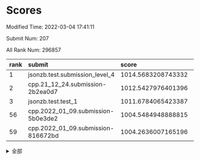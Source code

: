 # Scores

Modified Time: 2022-03-04 17:41:11

Submit Num: 207

All Rank Num: 296857

| rank |               submit               |       score        |       sigma        | pk_num |
| :--- | :--------------------------------- | :----------------- | :----------------- | :----- |
| 1    | jsonzb.test.submission_level_4     | 1014.5683208743332 | 0.8607018793296116 | 5740   |
| 2    | cpp.21_12_24.submission-2b2ea0d7   | 1012.5427976401396 | 0.811523733188005  | 5735   |
| 3    | jsonzb.test.test_1                 | 1011.6784065423387 | 0.7918687881980019 | 5735   |
| 56   | cpp.2022_01_09.submission-5b0e3de2 | 1004.5484948888815 | 0.7105954181409257 | 5737   |
| 59   | cpp.2022_01_09.submission-816672bd | 1004.2636007165196 | 0.7258762062897032 | 5734   |


<details>
<summary>全部</summary>

| rank |                 submit                 |       score        |       sigma        | pk_num |
| :--- | :------------------------------------- | :----------------- | :----------------- | :----- |
| 1    | jsonzb.test.submission_level_4         | 1014.5683208743332 | 0.8607018793296116 | 5740   |
| 2    | cpp.21_12_24.submission-2b2ea0d7       | 1012.5427976401396 | 0.811523733188005  | 5735   |
| 3    | jsonzb.test.test_1                     | 1011.6784065423387 | 0.7918687881980019 | 5735   |
| 4    | gobigger.level_3.submission_level_3_10 | 1011.3441654297827 | 0.7562593032541479 | 5735   |
| 5    | gobigger.level_3.submission_level_3_44 | 1011.3343986448808 | 0.7818346489876181 | 5739   |
| 6    | gobigger.level_3.submission_level_3_29 | 1011.3202997213972 | 0.7677484096118414 | 5736   |
| 7    | gobigger.level_3.submission_level_3_28 | 1011.2645853601734 | 0.7702776647072264 | 5737   |
| 8    | gobigger.level_3.submission_level_3_2  | 1011.1885558687001 | 0.7907557246273997 | 5739   |
| 9    | gobigger.level_3.submission_level_3_4  | 1011.0395124705051 | 0.7813556116878224 | 5740   |
| 10   | gobigger.level_3.submission_level_3_1  | 1011.0162831053407 | 0.7692480554138215 | 5736   |
| 11   | gobigger.level_3.submission_level_3_14 | 1010.9753593312033 | 0.7803562583891204 | 5734   |
| 12   | gobigger.level_3.submission_level_3_27 | 1010.9091542982642 | 0.7859742617632715 | 5729   |
| 13   | gobigger.level_3.submission_level_3_35 | 1010.6668235681813 | 0.7850111867052417 | 5737   |
| 14   | gobigger.level_3.submission_level_3_8  | 1010.5589298516983 | 0.7591925921255098 | 5736   |
| 15   | gobigger.level_3.submission_level_3_34 | 1010.499507691516  | 0.7503991325797984 | 5740   |
| 16   | gobigger.level_3.submission_level_3_3  | 1010.4491344374763 | 0.7553239828663463 | 5735   |
| 17   | gobigger.level_3.submission_level_3_31 | 1010.3383619190743 | 0.7835214099455279 | 5738   |
| 18   | gobigger.level_3.submission_level_3_26 | 1010.2642942773226 | 0.7451656904826872 | 5736   |
| 19   | gobigger.level_3.submission_level_3_20 | 1010.1943216104944 | 0.7414337007367058 | 5741   |
| 20   | gobigger.level_3.submission_level_3_15 | 1010.1455410164087 | 0.7856468399269492 | 5737   |
| 21   | gobigger.level_3.submission_level_3_0  | 1010.1375223891595 | 0.7729511398558618 | 5740   |
| 22   | gobigger.level_3.submission_level_3_46 | 1010.1374829702237 | 0.7790842597853872 | 5735   |
| 23   | gobigger.level_3.submission_level_3_49 | 1010.1211041955561 | 0.7766614321602554 | 5741   |
| 24   | gobigger.level_3.submission_level_3_38 | 1010.072061735453  | 0.735277269218406  | 5734   |
| 25   | gobigger.level_3.submission_level_3_47 | 1010.0225337518809 | 0.745308950641371  | 5740   |
| 26   | gobigger.level_3.submission_level_3_7  | 1009.9857587679869 | 0.7668261570799609 | 5736   |
| 27   | gobigger.level_3.submission_level_3_6  | 1009.9828557846411 | 0.7448613300206551 | 5737   |
| 28   | gobigger.level_3.submission_level_3_24 | 1009.9728373505404 | 0.7725369474686649 | 5740   |
| 29   | gobigger.level_3.submission_level_3_32 | 1009.9135641543896 | 0.7457326823279102 | 5734   |
| 30   | gobigger.level_3.submission_level_3_25 | 1009.8582682513322 | 0.7442488451172898 | 5733   |
| 31   | gobigger.level_3.submission_level_3_16 | 1009.8269575710402 | 0.7619515330386424 | 5733   |
| 32   | gobigger.level_3.submission_level_3_41 | 1009.7999520973411 | 0.7490150568338632 | 5739   |
| 33   | gobigger.level_3.submission_level_3_33 | 1009.7224581115921 | 0.7742978425625334 | 5737   |
| 34   | gobigger.level_3.submission_level_3_30 | 1009.7197781271909 | 0.756496952150798  | 5737   |
| 35   | gobigger.level_3.submission_level_3_39 | 1009.6150656642358 | 0.7652566871698708 | 5735   |
| 36   | gobigger.level_3.submission_level_3_36 | 1009.6052053426147 | 0.7655443505915024 | 5737   |
| 37   | gobigger.level_3.submission_level_3_21 | 1009.5663295207808 | 0.7398173162674774 | 5732   |
| 38   | gobigger.level_3.submission_level_3_42 | 1009.4979264674145 | 0.7471813790803592 | 5736   |
| 39   | gobigger.level_3.submission_level_3_13 | 1009.4843108173517 | 0.7558544707258852 | 5741   |
| 40   | gobigger.level_3.submission_level_3_45 | 1009.4762069552527 | 0.7691551228516637 | 5737   |
| 41   | gobigger.level_3.submission_level_3_37 | 1009.4735772731909 | 0.749701145988433  | 5740   |
| 42   | gobigger.level_3.submission_level_3_11 | 1009.4716849495832 | 0.7499697731556982 | 5735   |
| 43   | gobigger.level_3.submission_level_3_48 | 1009.4595771330688 | 0.7576532883009132 | 5735   |
| 44   | gobigger.level_3.submission_level_3_18 | 1009.3093244111233 | 0.7472075518545782 | 5735   |
| 45   | gobigger.level_3.submission_level_3_43 | 1009.2597431641873 | 0.7582797971558397 | 5741   |
| 46   | gobigger.level_3.submission_level_3_40 | 1009.2162085595393 | 0.7573614788358252 | 5735   |
| 47   | gobigger.level_3.submission_level_3_22 | 1009.1085621627003 | 0.7539672296265777 | 5733   |
| 48   | gobigger.level_3.submission_level_3_9  | 1008.8446753787605 | 0.7656480677922891 | 5735   |
| 49   | gobigger.level_3.submission_level_3_5  | 1008.8123171867117 | 0.7504481500885974 | 5737   |
| 50   | gobigger.level_3.submission_level_3_19 | 1008.6887769691151 | 0.7595334848773526 | 5739   |
| 51   | gobigger.level_3.submission_level_3_12 | 1008.6722334564412 | 0.7487065692064335 | 5738   |
| 52   | gobigger.level_3.submission_level_3_17 | 1008.6356440709155 | 0.7284478645170485 | 5732   |
| 53   | gobigger.level_3.submission_level_3_23 | 1007.4669603023765 | 0.725282615508431  | 5738   |
| 54   | gobigger.level_1.submission_level_1_47 | 1005.2545845004979 | 0.7443522063040044 | 5735   |
| 55   | gobigger.level_1.submission_level_1_38 | 1004.5690865261955 | 0.72662259322214   | 5736   |
| 56   | cpp.2022_01_09.submission-5b0e3de2     | 1004.5484948888815 | 0.7105954181409257 | 5737   |
| 57   | gobigger.level_1.submission_level_1_0  | 1004.4313363162806 | 0.7306118912980335 | 5738   |
| 58   | gobigger.level_1.submission_level_1_8  | 1004.3264127869    | 0.7160042258085991 | 5737   |
| 59   | cpp.2022_01_09.submission-816672bd     | 1004.2636007165196 | 0.7258762062897032 | 5734   |
| 60   | gobigger.level_1.submission_level_1_28 | 1004.2623024799154 | 0.7231921646696016 | 5733   |
| 61   | gobigger.level_1.submission_level_1_27 | 1004.1873596419617 | 0.7177594509287385 | 5738   |
| 62   | gobigger.level_1.submission_level_1_21 | 1004.1655940000318 | 0.718539389053217  | 5740   |
| 63   | gobigger.level_1.submission_level_1_44 | 1004.096116248862  | 0.7101217096369836 | 5736   |
| 64   | gobigger.level_1.submission_level_1_4  | 1004.0841147446242 | 0.7013399613751101 | 5735   |
| 65   | gobigger.level_1.submission_level_1_11 | 1004.0607957733866 | 0.7037239088971254 | 5738   |
| 66   | gobigger.level_1.submission_level_1_40 | 1003.9656084572626 | 0.6996967265242306 | 5739   |
| 67   | gobigger.level_1.submission_level_1_42 | 1003.9428290793355 | 0.7221998934023132 | 5735   |
| 68   | gobigger.level_1.submission_level_1_22 | 1003.9412851322693 | 0.7133136678683512 | 5740   |
| 69   | gobigger.level_1.submission_level_1_34 | 1003.9207474584159 | 0.7241150411540692 | 5740   |
| 70   | gobigger.level_1.submission_level_1_39 | 1003.9135671157932 | 0.7154462051254764 | 5735   |
| 71   | gobigger.level_1.submission_level_1_1  | 1003.7883923496126 | 0.7153215808321567 | 5733   |
| 72   | gobigger.level_1.submission_level_1_49 | 1003.7793945350461 | 0.7306652452134043 | 5733   |
| 73   | gobigger.level_1.submission_level_1_46 | 1003.7612522608101 | 0.7176447399467379 | 5736   |
| 74   | gobigger.level_1.submission_level_1_9  | 1003.7485268588889 | 0.7244938868553236 | 5731   |
| 75   | gobigger.level_1.submission_level_1_43 | 1003.6240654953098 | 0.7134768595146647 | 5739   |
| 76   | gobigger.level_1.submission_level_1_15 | 1003.6012390997143 | 0.7066367532249244 | 5737   |
| 77   | gobigger.level_1.submission_level_1_5  | 1003.5817477851823 | 0.7200329253257304 | 5738   |
| 78   | gobigger.level_1.submission_level_1_12 | 1003.5815202874526 | 0.7223058890210355 | 5737   |
| 79   | gobigger.level_1.submission_level_1_37 | 1003.5630855927149 | 0.7311818752086345 | 5731   |
| 80   | gobigger.level_1.submission_level_1_13 | 1003.5353658967958 | 0.7096341076524548 | 5734   |
| 81   | gobigger.level_1.submission_level_1_20 | 1003.3956569211446 | 0.7151880932288857 | 5737   |
| 82   | gobigger.level_1.submission_level_1_29 | 1003.3862111904996 | 0.7106083263122951 | 5734   |
| 83   | gobigger.level_1.submission_level_1_48 | 1003.3413239282465 | 0.7115828984426802 | 5733   |
| 84   | gobigger.level_1.submission_level_1_2  | 1003.3397964082625 | 0.7125377348710563 | 5745   |
| 85   | gobigger.level_1.submission_level_1_35 | 1003.3212442482984 | 0.7137427481416169 | 5732   |
| 86   | gobigger.level_1.submission_level_1_18 | 1003.2283805864956 | 0.7160183261186447 | 5743   |
| 87   | gobigger.level_1.submission_level_1_32 | 1003.2197008115155 | 0.7064895658474248 | 5733   |
| 88   | gobigger.level_1.submission_level_1_24 | 1003.198998582503  | 0.7159494911088818 | 5735   |
| 89   | gobigger.level_1.submission_level_1_36 | 1003.1890020390878 | 0.7136142017433055 | 5738   |
| 90   | gobigger.level_1.submission_level_1_10 | 1003.1503867232634 | 0.7160485952707792 | 5735   |
| 91   | gobigger.level_1.submission_level_1_3  | 1003.129884567237  | 0.7242305613644254 | 5738   |
| 92   | gobigger.level_1.submission_level_1_6  | 1002.8471408599801 | 0.7103026417618437 | 5737   |
| 93   | gobigger.level_1.submission_level_1_14 | 1002.7709965568168 | 0.7257601820672659 | 5739   |
| 94   | gobigger.level_1.submission_level_1_25 | 1002.7651073535943 | 0.7243710334142041 | 5739   |
| 95   | gobigger.level_1.submission_level_1_16 | 1002.691030660458  | 0.7138623983871983 | 5737   |
| 96   | gobigger.level_1.submission_level_1_33 | 1002.5540864793364 | 0.7202540414275176 | 5733   |
| 97   | gobigger.level_1.submission_level_1_30 | 1002.515563135686  | 0.7130284010989553 | 5739   |
| 98   | gobigger.level_1.submission_level_1_31 | 1002.4904170589135 | 0.7181209814965696 | 5729   |
| 99   | gobigger.level_1.submission_level_1_45 | 1002.3696596814428 | 0.7135161959556525 | 5738   |
| 100  | gobigger.level_1.submission_level_1_17 | 1002.2921808884635 | 0.7054007563411869 | 5738   |
| 101  | gobigger.level_1.submission_level_1_7  | 1002.0673214951144 | 0.7060928407308861 | 5739   |
| 102  | gobigger.level_1.submission_level_1_26 | 1001.7913180713522 | 0.7150742920640758 | 5736   |
| 103  | gobigger.level_1.submission_level_1_19 | 1001.724736419041  | 0.7051781102003172 | 5732   |
| 104  | gobigger.level_1.submission_level_1_41 | 1001.7174740045207 | 0.7132155752486035 | 5738   |
| 105  | gobigger.level_1.submission_level_1_23 | 1001.5555546170758 | 0.715353896294941  | 5734   |
| 106  | gobigger.random.submission_random_5    | 997.6745743173993  | 0.7131244758227354 | 5737   |
| 107  | gobigger.random.submission_random_29   | 997.4372587079853  | 0.7160167224812901 | 5742   |
| 108  | gobigger.random.submission_random_33   | 997.4327520740761  | 0.702421275582391  | 5739   |
| 109  | gobigger.random.submission_random_45   | 997.3279520464561  | 0.7050234596997824 | 5738   |
| 110  | gobigger.random.submission_random_47   | 996.9896647787103  | 0.7079735940415667 | 5740   |
| 111  | gobigger.random.submission_random_19   | 996.9664070344904  | 0.7108064974305747 | 5738   |
| 112  | gobigger.random.submission_random_30   | 996.8100276606729  | 0.7076012103153245 | 5732   |
| 113  | gobigger.random.submission_random_16   | 996.7970602366113  | 0.703920276358134  | 5738   |
| 114  | gobigger.random.submission_random_44   | 996.5886065749764  | 0.7137719752811708 | 5737   |
| 115  | gobigger.random.submission_random_2    | 996.5594685782046  | 0.7046438106731912 | 5734   |
| 116  | gobigger.random.submission_random_48   | 996.5583291730778  | 0.7041694452191379 | 5737   |
| 117  | gobigger.random.submission_random_1    | 996.5325549680537  | 0.7085823547611879 | 5737   |
| 118  | gobigger.random.submission_random_9    | 996.5205807018235  | 0.7103543957610143 | 5736   |
| 119  | gobigger.random.submission_random_38   | 996.517402959683   | 0.720351296122211  | 5731   |
| 120  | gobigger.random.submission_random_23   | 996.4547390451442  | 0.7095238214603705 | 5736   |
| 121  | gobigger.random.submission_random_26   | 996.4240303916278  | 0.7146320789106722 | 5735   |
| 122  | gobigger.random.submission_random_7    | 996.4017699682546  | 0.7117769480062166 | 5737   |
| 123  | gobigger.random.submission_random_20   | 996.3860945484216  | 0.7110139853299148 | 5740   |
| 124  | gobigger.random.submission_random_17   | 996.35368953459    | 0.7140163748064349 | 5735   |
| 125  | gobigger.random.submission_random_37   | 996.2823866717894  | 0.7031190564898635 | 5739   |
| 126  | gobigger.random.submission_random_28   | 996.2522548830542  | 0.7103203354052005 | 5732   |
| 127  | gobigger.random.submission_random_35   | 996.1916371903641  | 0.7139899349355135 | 5731   |
| 128  | gobigger.random.submission_random_15   | 996.1628473300772  | 0.703942527241229  | 5741   |
| 129  | gobigger.random.submission_random_32   | 996.1155616830849  | 0.7229237337322953 | 5735   |
| 130  | gobigger.random.submission_random_8    | 996.1052322187015  | 0.7238425483930928 | 5736   |
| 131  | gobigger.random.submission_random_21   | 996.0801488038014  | 0.7129806577903326 | 5737   |
| 132  | gobigger.random.submission_random_24   | 996.0477953695702  | 0.706317390085073  | 5729   |
| 133  | gobigger.random.submission_random_13   | 995.9068781458213  | 0.7287933398472973 | 5735   |
| 134  | gobigger.random.submission_random_27   | 995.8338634781705  | 0.7155359371747897 | 5733   |
| 135  | gobigger.random.submission_random_6    | 995.7849760177322  | 0.7066655334825783 | 5740   |
| 136  | gobigger.random.submission_random_4    | 995.7742423818773  | 0.6992523763032454 | 5733   |
| 137  | gobigger.random.submission_random_18   | 995.7103276111719  | 0.7158006737445437 | 5736   |
| 138  | gobigger.random.submission_random_42   | 995.6776340727796  | 0.7071374771082306 | 5742   |
| 139  | gobigger.random.submission_random_3    | 995.6682967782616  | 0.6948248388231768 | 5740   |
| 140  | gobigger.random.submission_random_41   | 995.5844234835195  | 0.7104418489058848 | 5737   |
| 141  | gobigger.random.submission_random_43   | 995.5812236623253  | 0.7242987427593854 | 5743   |
| 142  | gobigger.random.submission_random_12   | 995.5486150174917  | 0.7161515874419828 | 5737   |
| 143  | gobigger.random.submission_random_46   | 995.5385509054153  | 0.7226777101301081 | 5736   |
| 144  | gobigger.random.submission_random_31   | 995.4576856997215  | 0.7104232202984524 | 5740   |
| 145  | gobigger.random.submission_random_36   | 995.4177936927623  | 0.7118901784602433 | 5733   |
| 146  | gobigger.random.submission_random_10   | 995.3445487661932  | 0.7166942259694657 | 5743   |
| 147  | gobigger.random.submission_random_49   | 995.3367942783267  | 0.7086248859217512 | 5736   |
| 148  | gobigger.random.submission_random_22   | 995.2870735866907  | 0.7186267895861491 | 5739   |
| 149  | gobigger.random.submission_random_14   | 995.283409349488   | 0.7214233766969643 | 5737   |
| 150  | gobigger.random.submission_random_11   | 995.2466042114191  | 0.7284903174733057 | 5732   |
| 151  | gobigger.random.submission_random_39   | 995.1912741417012  | 0.7226423594574821 | 5739   |
| 152  | gobigger.random.submission_random_34   | 995.1790341208387  | 0.7282530992527286 | 5732   |
| 153  | gobigger.random.submission_random_0    | 995.0786913390217  | 0.7231760360379115 | 5735   |
| 154  | gobigger.random.submission_random_25   | 994.7137239428891  | 0.7107802735634626 | 5738   |
| 155  | gobigger.random.submission_random_40   | 994.462546531947   | 0.708491026520643  | 5741   |
| 156  | gobigger.level_2.submission_level_2_39 | 993.9658582777524  | 0.7332480826395832 | 5738   |
| 157  | gobigger.level_2.submission_level_2_38 | 993.68137030817    | 0.7201729947076455 | 5737   |
| 158  | gobigger.level_2.submission_level_2_23 | 993.5125236695336  | 0.7238439882205834 | 5735   |
| 159  | gobigger.level_2.submission_level_2_12 | 993.3319260269451  | 0.7388754794196641 | 5733   |
| 160  | gobigger.level_2.submission_level_2_21 | 993.3073962155017  | 0.7357964095766671 | 5737   |
| 161  | gobigger.level_2.submission_level_2_41 | 993.1658694471846  | 0.7395228976923609 | 5742   |
| 162  | gobigger.level_2.submission_level_2_28 | 993.1359130340463  | 0.7509046213702752 | 5734   |
| 163  | gobigger.level_2.submission_level_2_48 | 993.1353520967532  | 0.758403474398431  | 5735   |
| 164  | gobigger.level_2.submission_level_2_40 | 993.0356581230145  | 0.722424456000989  | 5739   |
| 165  | gobigger.level_2.submission_level_2_19 | 992.9224499110622  | 0.7329440503054699 | 5737   |
| 166  | gobigger.level_2.submission_level_2_14 | 992.8881219020726  | 0.7298651590955648 | 5734   |
| 167  | gobigger.level_2.submission_level_2_18 | 992.8409220264601  | 0.7325714983817028 | 5730   |
| 168  | gobigger.level_2.submission_level_2_49 | 992.7604850575102  | 0.743478579007453  | 5736   |
| 169  | gobigger.level_2.submission_level_2_36 | 992.6487791334969  | 0.7554735249564778 | 5736   |
| 170  | gobigger.level_2.submission_level_2_17 | 992.5770481280699  | 0.7586155784650146 | 5732   |
| 171  | gobigger.level_2.submission_level_2_5  | 992.4820732823727  | 0.7700932566591214 | 5734   |
| 172  | gobigger.level_2.submission_level_2_20 | 992.47419630583    | 0.7323115359857614 | 5738   |
| 173  | gobigger.level_2.submission_level_2_4  | 992.3334694833171  | 0.7302323086831513 | 5735   |
| 174  | gobigger.level_2.submission_level_2_33 | 992.3144564163323  | 0.7680308431837188 | 5738   |
| 175  | gobigger.level_2.submission_level_2_16 | 992.238773507714   | 0.747235672181197  | 5739   |
| 176  | gobigger.level_2.submission_level_2_11 | 992.19307417525    | 0.7234276531677295 | 5735   |
| 177  | gobigger.level_2.submission_level_2_1  | 992.1703272524022  | 0.7381594157590422 | 5735   |
| 178  | gobigger.level_2.submission_level_2_44 | 992.1565682041353  | 0.7469604705642807 | 5735   |
| 179  | gobigger.level_2.submission_level_2_7  | 992.0727369169601  | 0.7442244201152376 | 5735   |
| 180  | gobigger.level_2.submission_level_2_34 | 992.0183091504705  | 0.7463100358411822 | 5737   |
| 181  | gobigger.level_2.submission_level_2_45 | 991.8391352699648  | 0.7444146201754835 | 5735   |
| 182  | gobigger.level_2.submission_level_2_0  | 991.7960039051327  | 0.7403434655030858 | 5737   |
| 183  | gobigger.level_2.submission_level_2_26 | 991.7886136921251  | 0.76803448857763   | 5737   |
| 184  | gobigger.level_2.submission_level_2_27 | 991.7614717054391  | 0.7361911563692777 | 5734   |
| 185  | gobigger.level_2.submission_level_2_46 | 991.75993473835    | 0.7556955734952734 | 5738   |
| 186  | gobigger.level_2.submission_level_2_29 | 991.7044371680046  | 0.7553983565692255 | 5737   |
| 187  | gobigger.level_2.submission_level_2_25 | 991.5474209685123  | 0.7514127459287864 | 5733   |
| 188  | gobigger.level_2.submission_level_2_22 | 991.4435239728867  | 0.7605089237383936 | 5734   |
| 189  | gobigger.level_2.submission_level_2_2  | 991.3566298882135  | 0.7367458175246603 | 5737   |
| 190  | gobigger.level_2.submission_level_2_13 | 991.3211825166387  | 0.7503028708203934 | 5739   |
| 191  | gobigger.level_2.submission_level_2_31 | 991.3122811370699  | 0.7379769906945769 | 5735   |
| 192  | gobigger.level_2.submission_level_2_10 | 991.2306325640426  | 0.7463792183850023 | 5732   |
| 193  | gobigger.level_2.submission_level_2_6  | 991.2097427535338  | 0.7468423303987993 | 5736   |
| 194  | gobigger.level_2.submission_level_2_37 | 991.1136760639155  | 0.7402823895056063 | 5732   |
| 195  | gobigger.level_2.submission_level_2_9  | 991.0369284490409  | 0.755020537650831  | 5739   |
| 196  | gobigger.level_2.submission_level_2_15 | 991.0253188480542  | 0.7554052388225607 | 5736   |
| 197  | gobigger.level_2.submission_level_2_24 | 990.8370355312464  | 0.7628046085900588 | 5733   |
| 198  | gobigger.level_2.submission_level_2_30 | 990.8290173784495  | 0.7674481364539613 | 5734   |
| 199  | gobigger.level_2.submission_level_2_35 | 990.7662709325549  | 0.7666957640421547 | 5738   |
| 200  | gobigger.level_2.submission_level_2_47 | 990.7204470459297  | 0.7507784994236765 | 5736   |
| 201  | gobigger.level_2.submission_level_2_3  | 990.709095918003   | 0.7697387443265217 | 5740   |
| 202  | gobigger.level_2.submission_level_2_32 | 990.6286997482551  | 0.7506698644376456 | 5738   |
| 203  | gobigger.level_2.submission_level_2_43 | 990.3424605953776  | 0.7777307541127638 | 5733   |
| 204  | gobigger.level_2.submission_level_2_42 | 990.1336405125394  | 0.7709789427884922 | 5738   |
| 205  | gobigger.level_2.submission_level_2_8  | 989.8193823001544  | 0.7566834860853454 | 5738   |
| 206  | gobigger.none.submission_none_0        | 979.5172577005865  | 1.1363208870317474 | 5741   |
| 207  | gobigger.none.submission_none_1        | 976.2268759479007  | 1.5221522386192583 | 5731   |

</details>